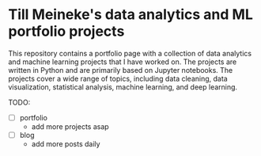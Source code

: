 # Till Meineke's data analytics and ML portfolio projects

This repository contains a portfolio page with a collection of data analytics and machine learning projects that I have worked on. The projects are written in Python and are primarily based on Jupyter notebooks. The projects cover a wide range of topics, including data cleaning, data visualization, statistical analysis, machine learning, and deep learning.

TODO:

- [ ] portfolio
  - add more projects asap
- [ ] blog
  - add more posts daily
